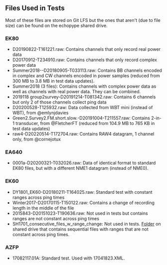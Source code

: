 ## Files Used in Tests
Most of these files are stored on Git LFS but the ones that aren't (due to file size) can be found on the echopype shared drive.


### EK80

- D20190822-T161221.raw: Contains channels that only record real power data
- D20170912-T234910.raw: Contains channels that only record complex power data
- Summer2018--D20180905-T033113.raw: Contains BB channels encoded in complex and CW channels encoded in power samples (reduced from 300 MB to 3.8 MB in test data updates).
- Summer2018 (3 files): Contains channels with complex power data as well as channels with real power data. They can be combined.
- 2019118 group2survey-D20191214-T081342.raw: Contains 6 channels but only 2 of those channels collect ping data
- D20200528-T125932.raw: Data collected from WBT mini (instead of WBT), from @emlynjdavies
- Green2.Survey2.FM.short.slow.-D20191004-T211557.raw: Contains 2-in-1 transducer, from @FletcherFT (reduced from 104.9 MB to 765 KB in test data updates)
- raw4-D20220514-T172704.raw: Contains RAW4 datagram, 1 channel only, from @cornejotux


### EA640
- 0001a-D20200321-T032026.raw: Data of identical format to standard EK80 files, but with a different NME1 datagram (instead of NME0).


### EK60
- DY1801_EK60-D20180211-T164025.raw: Standard test with constant ranges across ping times
- Winter2017-D20170115-T150122.raw: Contains a change of recording length in the middle of the file
- 2015843-D20151023-T190636.raw: Not used in tests but contains ranges are not constant across ping times
- SH1701_consecutive_files_w_range_change: Not used in tests. [Folder](https://drive.google.com/drive/u/1/folders/1PaDtL-xnG5EK3N3P1kGlXa5ub16Yic0f) on shared drive that contains sequential files with ranges that are not constant across ping times.


### AZFP
- 17082117.01A: Standard test. Used with 17041823.XML.
